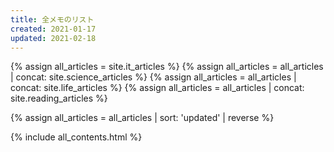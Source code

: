 ```yaml
---
title: 全メモのリスト
created: 2021-01-17
updated: 2021-02-18
---
```

{% assign all_articles = site.it_articles %}
{% assign all_articles = all_articles | concat: site.science_articles %}
{% assign all_articles = all_articles | concat: site.life_articles %}
{% assign all_articles = all_articles | concat: site.reading_articles %}

{% assign all_articles = all_articles | sort: 'updated' | reverse %}

{% include all_contents.html %}

